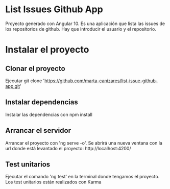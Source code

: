 # List Issues Github App

Proyecto generado con Angular 10. 
Es una aplicación que lista las issues de los repositorios de github. 
Hay que introducir el usuario y el repositorio.


# Instalar el proyecto

## Clonar el proyecto

Ejecutar git clone 'https://github.com/marta-canizares/list-issue-github-app.git'

## Instalar dependencias

Instalar las dependencias con npm install

## Arrancar el servidor

Arrancar el proyecto con 'ng serve -o'. Se abrirá una nueva ventana con la url donde está levantado el proyecto: http://localhost:4200/

## Test unitarios

Ejecutar el comando 'ng test' en la terminal donde tengamos el proyecto. Los test unitarios están realizados con Karma
